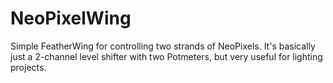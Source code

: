 # NeoPixelWing
Simple FeatherWing for controlling two strands of NeoPixels. It's basically just a 2-channel level shifter with two Potmeters, but very useful for lighting projects.
